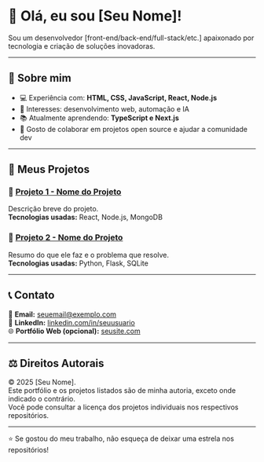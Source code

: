 # 👋 Olá, eu sou [Seu Nome]!

Sou um desenvolvedor [front-end/back-end/full-stack/etc.] apaixonado por tecnologia e criação de soluções inovadoras.

---

## 🧠 Sobre mim
- 💻 Experiência com: **HTML, CSS, JavaScript, React, Node.js**  
- 🎯 Interesses: desenvolvimento web, automação e IA  
- 📚 Atualmente aprendendo: **TypeScript e Next.js**  
- 💬 Gosto de colaborar em projetos open source e ajudar a comunidade dev  

---

## 🚀 Meus Projetos

### 🔹 [Projeto 1 - Nome do Projeto](https://github.com/usuario/projeto1)
Descrição breve do projeto.  
**Tecnologias usadas:** React, Node.js, MongoDB

### 🔹 [Projeto 2 - Nome do Projeto](https://github.com/usuario/projeto2)
Resumo do que ele faz e o problema que resolve.  
**Tecnologias usadas:** Python, Flask, SQLite

---

## 📞 Contato
📧 **Email:** [seuemail@exemplo.com](mailto:seuemail@exemplo.com)  
💼 **LinkedIn:** [linkedin.com/in/seuusuario](https://linkedin.com/in/seuusuario)  
🌐 **Portfólio Web (opcional):** [seusite.com](https://seusite.com)  

---

## ⚖️ Direitos Autorais
© 2025 [Seu Nome].  
Este portfólio e os projetos listados são de minha autoria, exceto onde indicado o contrário.  
Você pode consultar a licença dos projetos individuais nos respectivos repositórios.

---

⭐ Se gostou do meu trabalho, não esqueça de deixar uma estrela nos repositórios!  
